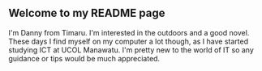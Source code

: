 ## Welcome to my README page
I'm Danny from Timaru. I'm interested in the outdoors and a good novel. These days I find myself on my computer a lot though, as I have started studying ICT at UCOL Manawatu. I'm pretty new to the world of IT so any guidance or tips would be much appreciated.

